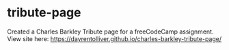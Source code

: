 # tribute-page
Created a Charles Barkley Tribute page for a freeCodeCamp assignment.
View site here: https://dayrentolliver.github.io/charles-barkley-tribute-page/
